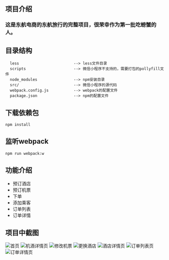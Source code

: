 ## 项目介绍
### 这是东航电商的东航旅行的完整项目，很荣幸作为第一批吃螃蟹的人。

## 目录结构
```
  less                        --> less文件目录
  scripts                     --> 微信小程序不支持的，需要打包的pollyfill文件
  node_modules                --> npm安装目录
  src/                        --> 微信小程序的源代码
  webpack.config.js           --> webpack的配置文件
  package.json                --> npm的配置文件
```

## 下载依赖包
```
npm install
```

## 监听webpack
```
npm run webpack:w
```

## 功能介绍
 - 预订酒店
 - 预订机票
 - 下单
 - 添加乘客
 - 订单列表
 - 订单详情

## 项目中截图
![首页](images/首页.png)
![机酒详情页](images/机酒详情页.png)
![修改机票](images/修改机票.png)
![更换酒店](images/更换酒店.png)
![酒店详情页](images/酒店详情页.png)
![订单列表页](images/订单列表页.png)
![订单详情页](images/订单详情页.png)
